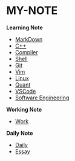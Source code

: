 # MY-NOTE

**Learning Note**

* [MarkDown](code/markdown/)
* [C++](code/cpp/)
* [Compiler](compiler/)
* [Shell](linux/shell/)
* [Git](code/git/)
* [Vim](linux/vim/)
* [Linux](linux/)
* [Quant](quant/)
* [VSCode](vscode/)
* [Software Engineering](code/SoftwareEngineering/)

**Working Note**

* [Work](work/)

**Daily Note**

* [Daily](daily/)
* [Essay](essay/)
